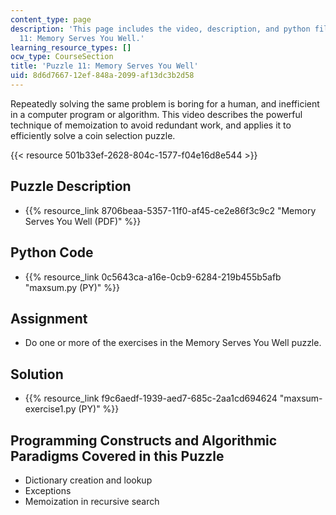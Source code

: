 ```yaml
---
content_type: page
description: 'This page includes the video, description, and python files for Puzzle
  11: Memory Serves You Well.'
learning_resource_types: []
ocw_type: CourseSection
title: 'Puzzle 11: Memory Serves You Well'
uid: 8d6d7667-12ef-848a-2099-af13dc3b2d58
---
```


Repeatedly solving the same problem is boring for a human, and inefficient in a computer program or algorithm. This video describes the powerful technique of memoization to avoid redundant work, and applies it to efficiently solve a coin selection puzzle.

{{< resource 501b33ef-2628-804c-1577-f04e16d8e544 >}}

Puzzle Description
------------------

*   {{% resource_link 8706beaa-5357-11f0-af45-ce2e86f3c9c2 "Memory Serves You Well (PDF)" %}}

Python Code
-----------

*   {{% resource_link 0c5643ca-a16e-0cb9-6284-219b455b5afb "maxsum.py (PY)" %}}

Assignment
----------

*   Do one or more of the exercises in the Memory Serves You Well puzzle.

Solution
--------

*   {{% resource_link f9c6aedf-1939-aed7-685c-2aa1cd694624 "maxsum-exercise1.py (PY)" %}}

Programming Constructs and Algorithmic Paradigms Covered in this Puzzle
-----------------------------------------------------------------------

*   Dictionary creation and lookup
*   Exceptions
*   Memoization in recursive search
